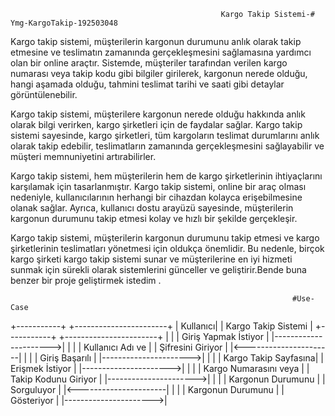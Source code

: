                                                   Kargo Takip Sistemi-# Ymg-KargoTakip-192503048
Kargo takip sistemi, müşterilerin kargonun durumunu anlık olarak takip etmesine ve teslimatın zamanında gerçekleşmesini sağlamasına yardımcı olan bir online araçtır. Sistemde, müşteriler tarafından verilen kargo numarası veya takip kodu gibi bilgiler girilerek, kargonun nerede olduğu, hangi aşamada olduğu, tahmini teslimat tarihi ve saati gibi detaylar görüntülenebilir.

Kargo takip sistemi, müşterilere kargonun nerede olduğu hakkında anlık olarak bilgi verirken, kargo şirketleri için de faydalar sağlar. Kargo takip sistemi sayesinde, kargo şirketleri, tüm kargoların teslimat durumlarını anlık olarak takip edebilir, teslimatların zamanında gerçekleşmesini sağlayabilir ve müşteri memnuniyetini artırabilirler.

Kargo takip sistemi, hem müşterilerin hem de kargo şirketlerinin ihtiyaçlarını karşılamak için tasarlanmıştır. Kargo takip sistemi, online bir araç olması nedeniyle, kullanıcılarının herhangi bir cihazdan kolayca erişebilmesine olanak sağlar. Ayrıca, kullanıcı dostu arayüzü sayesinde, müşterilerin kargonun durumunu takip etmesi kolay ve hızlı bir şekilde gerçekleşir.

Kargo takip sistemi, müşterilerin kargonun durumunu takip etmesi ve kargo şirketlerinin teslimatları yönetmesi için oldukça önemlidir. Bu nedenle, birçok kargo şirketi kargo takip sistemi sunar ve müşterilerine en iyi hizmeti sunmak için sürekli olarak sistemlerini günceller ve geliştirir.Bende buna benzer bir proje geliştirmek istedim .

                                                                   #Use-Case
<div class="center">
      +-----------+       +-----------------------+
      |  Kullanıcı|       | Kargo Takip Sistemi   |
      +-----------+       +-----------------------+
            |                        |
            |   Giriş Yapmak İstiyor |
            |---------------------->|
            |                        |
            |    Kullanıcı Adı ve   |
            |    Şifresini Giriyor  |
            |<----------------------|
            |                        |
            |   Giriş Başarılı      |
            |---------------------->|
            |                        |
            |  Kargo Takip Sayfasına|
            |  Erişmek İstiyor      |
            |---------------------->|
            |                        |
            | Kargo Numarasını veya |
            | Takip Kodunu Giriyor  |
            |---------------------->|
            |                        |
            |    Kargonun Durumunu  |
            |    Sorguluyor         |
            |<----------------------|
            |                        |
            | Kargonun Durumunu     |
            | Gösteriyor            |
            |---------------------->|
  </div>
